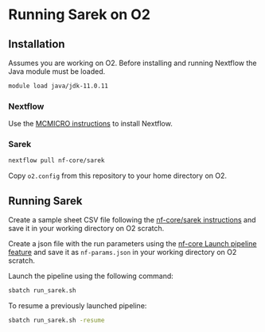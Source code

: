 # Running Sarek on O2

## Installation

Assumes you are working on O2. Before installing and running Nextflow
the Java module must be loaded.

```bash
module load java/jdk-11.0.11
```

### Nextflow

Use the [MCMICRO instructions](https://mcmicro.org/tutorial/installation.html)
to install Nextflow.

### Sarek

```bash
nextflow pull nf-core/sarek
```

Copy `o2.config` from this repository to your home directory on O2.

## Running Sarek

Create a sample sheet CSV file following the [nf-core/sarek instructions](https://nf-co.re/sarek/3.4.0/docs/usage#input-sample-sheet-configurations) and save it in your working directory on O2 scratch.

Create a json file with the run parameters using the [nf-core Launch pipeline feature](https://nf-co.re/launch) and save it as `nf-params.json` in your working directory on O2 scratch.

Launch the pipeline using the following command:

```bash
sbatch run_sarek.sh
```

To resume a previously launched pipeline:

```bash
sbatch run_sarek.sh -resume
```
